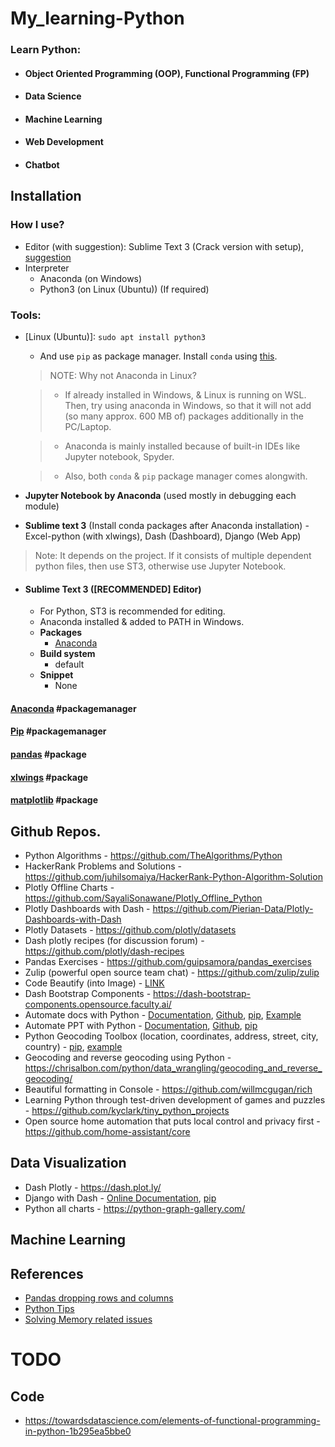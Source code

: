# My_learning-Python
### Learn Python: 
  - #### Object Oriented Programming (OOP), Functional Programming (FP)
  - #### Data Science
  - #### Machine Learning
  - #### Web Development
  - #### Chatbot

## Installation
### How I use?
* Editor (with suggestion): Sublime Text 3 (Crack version with setup), [suggestion](#sublime-text-3-recommended-editor)
* Interpreter
	- Anaconda (on Windows)
	- Python3 (on Linux (Ubuntu)) (If required)

### Tools:
* [Linux (Ubuntu)]: `sudo apt install python3`
	- And use `pip` as package manager. Install `conda` using [this](https://conda.io/projects/conda/en/latest/user-guide/install/linux.html#installing-on-linux).

	> NOTE: Why not Anaconda in Linux?

	> - If already installed in Windows, & Linux is running on WSL. Then, try using anaconda in Windows, so that it will not add (so many approx. 600 MB of) packages additionally in the PC/Laptop.

	> - Anaconda is mainly installed because of built-in IDEs like Jupyter notebook, Spyder.

	> - Also, both `conda` & `pip` package manager comes alongwith.

* __Jupyter Notebook by Anaconda__ (used mostly in debugging each module)
* __Sublime text 3__ (Install conda packages after Anaconda installation) - Excel-python (with xlwings), Dash (Dashboard), Django (Web App)

> Note: It depends on the project. If it consists of multiple dependent python files, then use ST3, otherwise use Jupyter Notebook.

* #### Sublime Text 3 ([RECOMMENDED] Editor)
	- For Python, ST3 is recommended for editing.
	- Anaconda installed & added to PATH in Windows.
	- __Packages__
		+ [Anaconda](https://packagecontrol.io/packages/Anaconda)
	- __Build system__
		+ default
	- __Snippet__
		+ None


#### [Anaconda](https://github.com/abhi3700/My_Learning-Python/blob/master/libs/anaconda.md)        #packagemanager
#### [Pip](https://github.com/abhi3700/My_Learning-Python/blob/master/libs/pip.md)						      #packagemanager
#### [pandas](https://github.com/abhi3700/My_Learning-Python/blob/master/libs/pandas.md)			      #package
#### [xlwings](https://github.com/abhi3700/My_Learning-Python/blob/master/libs/xlwings.md)		      #package
#### [matplotlib](https://github.com/abhi3700/My_Learning-Python/blob/master/libs/matplotlib.md)	  #package


## Github Repos.
* Python Algorithms - https://github.com/TheAlgorithms/Python
* HackerRank Problems and Solutions - https://github.com/juhilsomaiya/HackerRank-Python-Algorithm-Solution
* Plotly Offline Charts - https://github.com/SayaliSonawane/Plotly_Offline_Python
* Plotly Dashboards with Dash - https://github.com/Pierian-Data/Plotly-Dashboards-with-Dash
* Plotly Datasets - https://github.com/plotly/datasets
* Dash plotly recipes (for discussion forum) - https://github.com/plotly/dash-recipes
* Pandas Exercises - https://github.com/guipsamora/pandas_exercises
* Zulip (powerful open source team chat) - https://github.com/zulip/zulip
* Code Beautify (into Image) - [LINK](https://carbon.now.sh/?bg=rgba(48%2C127%2C194%2C1)&t=monokai&wt=none&l=yaml&ds=true&dsyoff=20px&dsblur=68px&wc=true&wa=true&pv=56px&ph=56px&ln=false&fm=Hack&fs=14px&lh=133%25&si=false&es=4x&wm=false&code=worker%253A%2520python%2520app%252Fbot.py)
* Dash Bootstrap Components - https://dash-bootstrap-components.opensource.faculty.ai/
* Automate docs with Python - [Documentation](https://python-docx.readthedocs.io/en/latest/), [Github](https://github.com/python-openxml/python-docx), [pip](https://pypi.org/project/python-docx/), [Example](https://pbpython.com/python-word-template.html)
* Automate PPT with Python - [Documentation](https://python-pptx.readthedocs.io/en/latest/), [Github](https://github.com/scanny/python-pptx), [pip](https://pypi.org/project/python-pptx/)
* Python Geocoding Toolbox (location, coordinates, address, street, city, country) - [pip](https://pypi.org/project/geopy/), [example](https://chrisalbon.com/python/data_wrangling/geolocate_a_city_and_country/) 
* Geocoding and reverse geocoding using Python - https://chrisalbon.com/python/data_wrangling/geocoding_and_reverse_geocoding/
* Beautiful formatting in Console - https://github.com/willmcgugan/rich
* Learning Python through test-driven development of games and puzzles - https://github.com/kyclark/tiny_python_projects
* Open source home automation that puts local control and privacy first - https://github.com/home-assistant/core

## Data Visualization
* Dash Plotly - https://dash.plot.ly/
* Django with Dash - [Online Documentation](https://django-plotly-dash.readthedocs.io/en/latest/introduction.html), [pip](https://pypi.org/project/django-plotly-dash/)
* Python all charts - https://python-graph-gallery.com/

## Machine Learning

## References
* [Pandas dropping rows and columns](https://chrisalbon.com/python/data_wrangling/pandas_dropping_column_and_rows/)
* [Python Tips](http://book.pythontips.com/en/latest/index.html)
* [Solving Memory related issues](https://dzone.com/articles/python-memory-issues-tips-and-tricks)

# TODO
## Code
- https://towardsdatascience.com/elements-of-functional-programming-in-python-1b295ea5bbe0
